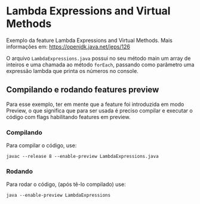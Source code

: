 # Lambda Expressions and Virtual Methods

Exemplo da feature Lambda Expressions and Virtual Methods. Mais informações em: https://openjdk.java.net/jeps/126

O arquivo `LambdaExpressions.java` possui no seu método main um array de inteiros e uma chamada ao método `forEach`, passando como parâmetro uma expressão lambda que printa os números no console.

## Compilando e rodando features preview

Para esse exemplo, ter em mente que a feature foi introduzida em modo Preview, o que significa que para ser usada é preciso compilar e executar o código com flags habilitando features em preview.

### Compilando
Para compilar o código, use:

```
javac --release 8 --enable-preview LambdaExpressions.java
```

### Rodando
Para rodar o código, (após tê-lo compilado) use:

```
java --enable-preview LambdaExpressions
```
